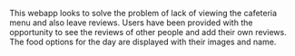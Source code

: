 This webapp looks to solve the problem of lack of viewing the cafeteria menu and also leave reviews. Users have been provided with the opportunity to see the reviews of other people and add their own reviews. The food options for the day are displayed with their images and name.